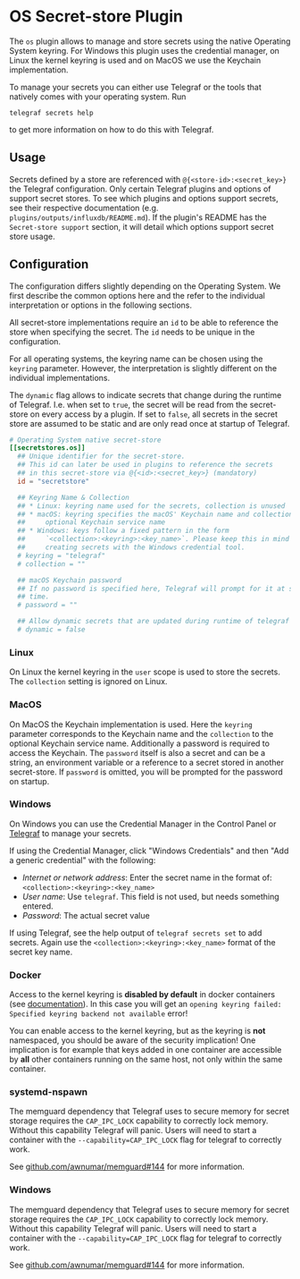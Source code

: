 # OS Secret-store Plugin

The `os` plugin allows to manage and store secrets using the native Operating
System keyring. For Windows this plugin uses the credential manager, on Linux
the kernel keyring is used and on MacOS we use the Keychain implementation.

To manage your secrets you can either use Telegraf or the tools that natively
comes with your operating system. Run

```shell
telegraf secrets help
```

to get more information on how to do this with Telegraf.

## Usage <!-- @/docs/includes/secret_usage.md -->

Secrets defined by a store are referenced with `@{<store-id>:<secret_key>}`
the Telegraf configuration. Only certain Telegraf plugins and options of
support secret stores. To see which plugins and options support
secrets, see their respective documentation (e.g.
`plugins/outputs/influxdb/README.md`). If the plugin's README has the
`Secret-store support` section, it will detail which options support secret
store usage.

## Configuration

The configuration differs slightly depending on the Operating System. We first
describe the common options here and the refer to the individual interpretation
or options in the following sections.

All secret-store implementations require an `id` to be able to reference the
store when specifying the secret. The `id` needs to be unique in the
configuration.

For all operating systems, the keyring name can be chosen using the `keyring`
parameter. However, the interpretation is slightly different on the individual
implementations.

The `dynamic` flag allows to indicate secrets that change during the runtime of
Telegraf. I.e. when set to `true`, the secret will be read from the secret-store
on every access by a plugin. If set to `false`, all secrets in the secret store
are assumed to be static and are only read once at startup of Telegraf.

```toml @sample.conf
# Operating System native secret-store
[[secretstores.os]]
  ## Unique identifier for the secret-store.
  ## This id can later be used in plugins to reference the secrets
  ## in this secret-store via @{<id>:<secret_key>} (mandatory)
  id = "secretstore"

  ## Keyring Name & Collection
  ## * Linux: keyring name used for the secrets, collection is unused
  ## * macOS: keyring specifies the macOS' Keychain name and collection is an
  ##     optional Keychain service name
  ## * Windows: keys follow a fixed pattern in the form
  ##     `<collection>:<keyring>:<key_name>`. Please keep this in mind when
  ##     creating secrets with the Windows credential tool.
  # keyring = "telegraf"
  # collection = ""

  ## macOS Keychain password
  ## If no password is specified here, Telegraf will prompt for it at startup
  ## time.
  # password = ""

  ## Allow dynamic secrets that are updated during runtime of telegraf
  # dynamic = false
```

### Linux

On Linux the kernel keyring in the `user` scope is used to store the
secrets. The `collection` setting is ignored on Linux.

### MacOS

On MacOS the Keychain implementation is used. Here the `keyring` parameter
corresponds to the Keychain name and the `collection` to the optional Keychain
service name. Additionally a password is required to access the Keychain.
The `password` itself is also a secret and can be a string, an environment
variable or a reference to a secret stored in another secret-store.
If `password` is omitted, you will be prompted for the password on startup.

### Windows

On Windows you can use the Credential Manager in the Control Panel or
[Telegraf](../../../cmd/telegraf/README.md) to manage your secrets.

If using the Credential Manager, click "Windows Credentials" and then
"Add a generic credential" with the following:

* _Internet or network address_: Enter the secret name in the format of:
  `<collection>:<keyring>:<key_name>`
* _User name_: Use `telegraf`. This field is not used, but needs something
  entered.
* _Password_: The actual secret value

If using Telegraf, see the help output of `telegraf secrets set` to add
secrets. Again use the `<collection>:<keyring>:<key_name>` format of the secret
key name.

### Docker

Access to the kernel keyring is __disabled by default__ in docker containers
(see [documentation](https://docs.docker.com/engine/security/seccomp/)).
In this case you will get an
`opening keyring failed: Specified keyring backend not available` error!

You can enable access to the kernel keyring, but as the keyring is __not__
namespaced, you should be aware of the security implication! One implication
is for example that keys added in one container are accessible by __all__
other containers running on the same host, not only within the same container.

### systemd-nspawn

The memguard dependency that Telegraf uses to secure memory for secret storage
requires the `CAP_IPC_LOCK` capability to correctly lock memory. Without this
capability Telegraf will panic. Users will need to start a container with the
`--capability=CAP_IPC_LOCK` flag for telegraf to correctly work.

See [github.com/awnumar/memguard#144][memguard-issue] for more information.

[memguard-issue]: https://github.com/awnumar/memguard/issues/144

### Windows

The memguard dependency that Telegraf uses to secure memory for secret storage
requires the `CAP_IPC_LOCK` capability to correctly lock memory. Without this
capability Telegraf will panic. Users will need to start a container with the
`--capability=CAP_IPC_LOCK` flag for telegraf to correctly work.

See [github.com/awnumar/memguard#144][memguard-issue] for more information.

[memguard-issue]: https://github.com/awnumar/memguard/issues/144
